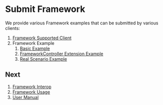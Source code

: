 # Submit Framework
We provide various Framework examples that can be submitted by various clients:
1. [Framework Supported Client](../../doc/user-manual.md#SupportedClient)
2. Framework Example
   1. [Basic Example](basic)
   2. [FrameworkController Extension Example](extension)
   3. [Real Scenario Example](scenario)

## Next
1. [Framework Interop](../../doc/user-manual.md#FrameworkInterop)
2. [Framework Usage](../../pkg/apis/frameworkcontroller/v1/types.go)
3. [User Manual](../../doc/user-manual.md)
